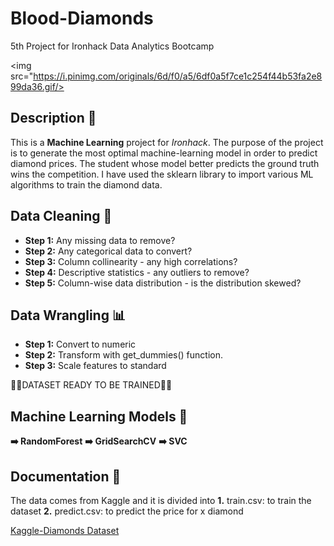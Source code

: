 # Blood-Diamonds 
5th Project for Ironhack Data Analytics Bootcamp

<img src="https://i.pinimg.com/originals/6d/f0/a5/6df0a5f7ce1c254f44b53fa2e899da36.gif/>


## Description 💎

This is a **Machine Learning** project for *Ironhack*. 
The purpose of the project is to generate the most optimal machine-learning model in order to predict diamond prices. The student whose model better predicts the ground truth wins the competition. I have used the sklearn library to import various ML algorithms to train the diamond data.



## Data Cleaning 🧹

  - **Step 1:** Any missing data to remove?
  - **Step 2:** Any categorical data to convert?
  - **Step 3:** Column collinearity - any high correlations?
  - **Step 4:** Descriptive statistics - any outliers to remove?
  - **Step 5:** Column-wise data distribution - is the distribution skewed?


## Data Wrangling 📊

  - **Step 1:** Convert to numeric 
  - **Step 2:** Transform with get_dummies() function.
  - **Step 3:** Scale features to standard


  🎇🎇DATASET READY TO BE TRAINED🎇🎇


  ## Machine Learning Models 📝

  **➡️ RandomForest**
  **➡️ GridSearchCV**
  **➡️ SVC**


  ## Documentation 📃

The data comes from Kaggle and it is divided into
**1.** train.csv: to train the dataset
**2.** predict.csv: to predict the price for x diamond


[Kaggle-Diamonds Dataset](https://www.kaggle.com/c/diamonds-datamad0620/data)


  





